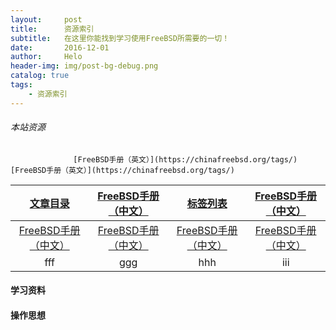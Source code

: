 ```yaml
---
layout:     post
title:      资源索引
subtitle:   在这里你能找到学习使用FreeBSD所需要的一切！
date:       2016-12-01
author:     Helo
header-img: img/post-bg-debug.png
catalog: true
tags:
    - 资源索引
---
```


###### 本站资源
                  [FreeBSD手册（英文）](https://chinafreebsd.org/tags/)  
    [FreeBSD手册（英文）](https://chinafreebsd.org/tags/)  

[文章目录](https://chinafreebsd.org/tags/) | [FreeBSD手册（中文）](https://chinafreebsd.org/tags/) | [标签列表](https://chinafreebsd.org/tags/) | [FreeBSD手册（中文）](https://chinafreebsd.org/tags/)
:-: | :-: | :-: | :-:
[FreeBSD手册（中文）](https://chinafreebsd.org/tags/) | [FreeBSD手册（中文）](https://chinafreebsd.org/tags/) | [FreeBSD手册（中文）](https://chinafreebsd.org/tags/) | [FreeBSD手册（中文）](https://chinafreebsd.org/tags/) |
fff | ggg| hhh | iii |

#### 学习资料

#### 操作思想

